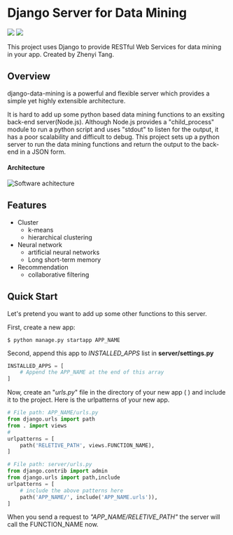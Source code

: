# Django Server for Data Mining
![](https://img.shields.io/travis/zhenyit/django-data-mining) 
![](https://img.shields.io/github/license/zhenyit/django-data-mining) 

This project uses Django to provide RESTful Web Services for data mining in your app. Created by Zhenyi Tang.

## Overview
django-data-mining is a powerful and flexible server which provides a simple yet highly extensible architecture. 

It is hard to add up some python based data mining functions to an exsiting back-end server(Node.js). Although Node.js provides a  "child_process" module to run a python script and uses "stdout" to listen for the output, it has a poor scalability and difficult to debug. This project sets up a python server to run the data mining functions and return the output to the back-end in a JSON form.
#### Architecture
![](https://upload-images.jianshu.io/upload_images/17071502-e584f6ab7d7e1471.png?imageMogr2/auto-orient/strip%7CimageView2/2/w/1240 "Software achitecture")
## Features
+ Cluster
  + k-means
  + hierarchical clustering
+ Neural network
  + artificial neural networks
  + Long short-term memory
+ Recommendation
  + collaborative filtering 
  
## Quick Start
Let's pretend you want to add up some other functions to this server. 

First, create a new app:
```
$ python manage.py startapp APP_NAME
```
Second, append this app to _INSTALLED_APPS_ list in **server/settings.py**
```python
INSTALLED_APPS = [
    # Append the APP_NAME at the end of this array
]
```
Now, create an "_urls.py_" file in the directory of your new app (  ) and include it to the project. Here is the urlpatterns of your new app.
```python
# File path: APP_NAME/urls.py
from django.urls import path
from . import views
#
urlpatterns = [
    path('RELETIVE_PATH', views.FUNCTION_NAME),    
]
```

```python
# File path: server/urls.py
from django.contrib import admin
from django.urls import path,include
urlpatterns = [
    # include the above patterns here
    path('APP_NAME/', include('APP_NAME.urls')),
]
```
When you send a request to _"APP_NAME/RELETIVE_PATH"_ the server will call the FUNCTION_NAME now.
